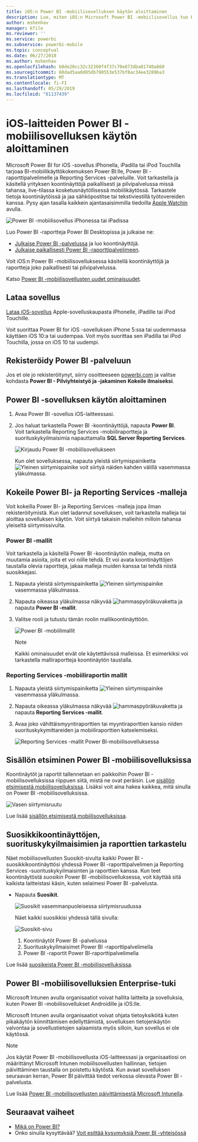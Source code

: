 ```yaml
---
title: iOS:n Power BI -mobiilisovelluksen käytön aloittaminen
description: Lue, miten iOS:n Microsoft Power BI -mobiilisovellus tuo Power BI:n taskuusi, jotta pääset työtietoihisi mobiilisti paikallisesti ja pilvipalvelussa.
author: mshenhav
manager: kfile
ms.reviewer: ''
ms.service: powerbi
ms.subservice: powerbi-mobile
ms.topic: conceptual
ms.date: 06/27/2018
ms.author: mshenhav
ms.openlocfilehash: b0de20cc32c32360f4f37c70e673dba01740a860
ms.sourcegitcommit: 60dad5aa0d85db790553e537bf8ac34ee3289ba3
ms.translationtype: MT
ms.contentlocale: fi-FI
ms.lasthandoff: 05/29/2019
ms.locfileid: "61137439"
---
```

# <a name="get-started-with-the-power-bi-mobile-app-on-ios-devices"></a>iOS-laitteiden Power BI -mobiilisovelluksen käytön aloittaminen
Microsoft Power BI for iOS -sovellus iPhonella, iPadilla tai iPod Touchilla tarjoaa BI-mobiilikäyttökokemuksen Power BI:lle, Power BI -raporttipalvelimelle ja Reporting Services -palveluille. Voit tarkastella ja käsitellä yrityksen koontinäyttöjä paikallisesti ja pilvipalvelussa missä tahansa, live-tilassa kosketusnäytöllisessä mobiilikäytössä. Tarkastele tietoja koontinäytöissä ja jaa sähköpostitse tai tekstiviestillä työtovereiden kanssa. Pysy ajan tasalla kaikkein ajantasaisimmilla tiedoilla [Apple Watchin](mobile-apple-watch.md) avulla.  

![Power BI -mobiilisovellus iPhonessa tai iPadissa](./media/mobile-iphone-app-get-started/pbi_ipad_iphonedevices.png)

Luo Power BI -raportteja Power BI Desktopissa ja julkaise ne:

* [Julkaise Power BI -palvelussa](../../service-get-started.md) ja luo koontinäyttöjä.
* [Julkaise paikallisesti Power BI -raporttipalvelimeen](../../report-server/quickstart-create-powerbi-report.md).

Voit iOS:n Power BI -mobiilisovelluksessa käsitellä koontinäyttöjä ja raportteja joko paikallisesti tai pilvipalvelussa.

Katso [Power BI -mobiilisovellusten uudet ominaisuudet](mobile-whats-new-in-the-mobile-apps.md).

## <a name="download-the-app"></a>Lataa sovellus
[Lataa iOS-sovellus](http://go.microsoft.com/fwlink/?LinkId=522062 "Lataa iOS-sovellus") Apple-sovelluskaupasta iPhonelle, iPadille tai iPod Touchille.

Voit suorittaa Power BI for iOS -sovelluksen iPhone 5:ssa tai uudemmassa käyttäen iOS 10:a tai uudempaa. Voit myös suorittaa sen iPadilla tai iPod Touchilla, jossa on iOS 10 tai uudempi. 

## <a name="sign-up-for-the-power-bi-service"></a>Rekisteröidy Power BI -palveluun
Jos et ole jo rekisteröitynyt, siirry osoitteeseen [powerbi.com](https://powerbi.microsoft.com/get-started/) ja valitse kohdasta **Power BI - Pilviyhteistyö ja -jakaminen** **Kokeile ilmaiseksi**.


## <a name="get-started-with-the-power-bi-app"></a>Power BI -sovelluksen käytön aloittaminen
1. Avaa Power BI -sovellus iOS-laitteessasi.
2. Jos haluat tarkastella Power BI -koontinäyttöjä, napauta **Power BI**.  
   Voit tarkastella Reporting Services -mobiiliraportteja ja suorituskykyilmaisimia napauttamalla **SQL Server Reporting Services**.
   
   ![Kirjaudu Power BI -mobiilisovellukseen](./media/mobile-iphone-app-get-started/power-bi-connect-to-login.png)
   
   Kun olet sovelluksessa, napauta yleistä siirtymispainiketta ![Yleinen siirtymispainike](./././media/mobile-iphone-app-get-started/power-bi-iphone-global-nav-button.png) voit siirtyä näiden kahden välillä vasemmassa yläkulmassa. 

## <a name="try-the-power-bi-and-reporting-services-samples"></a>Kokeile Power BI- ja Reporting Services -malleja
Voit kokeilla Power BI- ja Reporting Services -malleja jopa ilman rekisteröitymistä. Kun olet ladannut sovelluksen, voit tarkastella malleja tai aloittaa sovelluksen käytön. Voit siirtyä takaisin malleihin milloin tahansa yleiseltä siirtymissivulta.

### <a name="power-bi-samples"></a>Power BI -mallit
Voit tarkastella ja käsitellä Power BI -koontinäytön malleja, mutta on muutamia asioita, joita et voi niille tehdä. Et voi avata koontinäyttöjen taustalla olevia raportteja, jakaa malleja muiden kanssa tai tehdä niistä suosikkejasi.

1. Napauta yleistä siirtymispainiketta ![Yleinen siirtymispainike](./././media/mobile-iphone-app-get-started/power-bi-iphone-global-nav-button.png) vasemmassa yläkulmassa.
2. Napauta oikeassa yläkulmassa näkyvää ![hammaspyöräkuvaketta](././media/mobile-iphone-app-get-started/power-bi-ios-gear-icon.png) ja napauta **Power BI -mallit**.
3. Valitse rooli ja tutustu tämän roolin mallikoontinäyttöön.  
   
   ![Power BI -mobiilimallit](./media/mobile-iphone-app-get-started/power-bi-iphone-powerbi-samples.png)
   
   > [!NOTE]
   > Kaikki ominaisuudet eivät ole käytettävissä malleissa. Et esimerkiksi voi tarkastella malliraportteja koontinäytön taustalla. 
   > 
   > 

### <a name="reporting-services-mobile-report-samples"></a>Reporting Services -mobiiliraportin mallit
1. Napauta yleistä siirtymispainiketta ![Yleinen siirtymispainike](./././media/mobile-iphone-app-get-started/power-bi-iphone-global-nav-button.png) vasemmassa yläkulmassa.
2. Napauta oikeassa yläkulmassa näkyvää ![hammaspyöräkuvaketta](././media/mobile-iphone-app-get-started/power-bi-ios-gear-icon.png) ja napauta **Reporting Services -mallit**.
3. Avaa joko vähittäismyyntiraporttien tai myyntiraporttien kansio niiden suorituskykymittareiden ja mobiiliraporttien katselemiseksi.
   
   ![Reporting Services -mallit Power BI-mobiilisovelluksessa](./media/mobile-iphone-app-get-started/power-bi-reporting-services-samples.png)

## <a name="find-your-content-in-the-power-bi-mobile-apps"></a>Sisällön etsiminen Power BI -mobiilisovelluksissa
Koontinäytöt ja raportit tallennetaan eri paikkoihin Power BI -mobiilisovelluksissa riippuen siitä, mistä ne ovat peräisin. Lue [sisällön etsimisestä mobiilisovelluksissa](mobile-apps-quickstart-view-dashboard-report.md). Lisäksi voit aina hakea kaikkea, mitä sinulla on Power BI -mobiilisovelluksissa. 

![Vasen siirtymisruutu](./media/mobile-iphone-app-get-started/power-bi-iphone-left-nav.png)

Lue lisää [sisällön etsimisestä mobiilisovelluksissa](mobile-apps-quickstart-view-dashboard-report.md).

## <a name="view-your-favorite-dashboards-kpis-and-reports"></a>Suosikkikoontinäyttöjen, suorituskykyilmaisimien ja raporttien tarkastelu
Näet mobiilisovellusten Suosikit-sivulta kaikki Power BI -suosikkikoontinäyttösi yhdessä Power BI -raporttipalvelimen ja Reporting Services -suorituskykyilmaisinten ja raporttien kanssa. Kun teet koontinäytöstä *suosikin* Power BI -mobiilisovelluksessa, voit käyttää sitä kaikista laitteistasi käsin, kuten selaimesi Power BI -palvelusta. 

* Napauta **Suosikit**.
  
   ![Suosikit vasemmanpuoleisessa siirtymisruudussa](./media/mobile-iphone-app-get-started/power-bi-iphone-favorites-nav.png)
  
   Näet kaikki suosikkisi yhdessä tällä sivulla:
  
   ![Suosikit-sivu](./media/mobile-iphone-app-get-started/power-bi-iphone-faves-report-server-number-callouts.png)
  
  1. Koontinäytöt Power BI -palvelussa
  2. Suorituskykyilmaisimet Power BI -raporttipalvelimella
  3. Power BI -raportit Power BI-raporttipalvelimella

Lue lisää [suosikeista Power BI -mobiilisovelluksissa](mobile-apps-favorites.md).

## <a name="enterprise-support-for-the-power-bi-mobile-apps"></a>Power BI -mobiilisovelluksien Enterprise-tuki
Microsoft Intunen avulla organisaatiot voivat hallita laitteita ja sovelluksia, kuten Power BI -mobiilisovellukset Androidille ja iOS:lle.

Microsoft Intunen avulla organisaatiot voivat ohjata tietoyksiköitä kuten pikakäytön kiinnittämisen edellyttämistä, sovelluksen tietojenkäytön valvontaa ja sovellustietojen salaamista myös silloin, kun sovellus ei ole käytössä.

> [!NOTE]
> Jos käytät Power BI -mobiilisovellusta iOS-laitteessasi ja organisaatiosi on määrittänyt Microsoft Intunen mobiilisovellusten hallinnan, tietojen päivittäminen taustalla on poistettu käytöstä. Kun avaat sovelluksen seuraavan kerran, Power BI päivittää tiedot verkossa olevasta Power BI -palvelusta.
> 

Lue lisää [Power BI -mobiilisovellusten päivittämisestä Microsoft Intunella](../../service-admin-mobile-intune.md). 

## <a name="next-steps"></a>Seuraavat vaiheet

* [Mikä on Power BI?](../../power-bi-overview.md)
* Onko sinulla kysyttävää? [Voit esittää kysymyksiä Power BI -yhteisössä](http://community.powerbi.com/)


